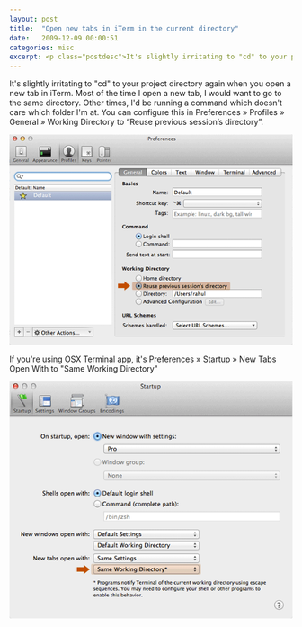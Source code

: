 ```yaml
---
layout: post
title:  "Open new tabs in iTerm in the current directory"
date:   2009-12-09 00:00:51
categories: misc
excerpt: <p class="postdesc">It's slightly irritating to "cd" to your project directory again when you open a new tab in iTerm. Configure Preferences &raquo; Profiles &raquo; General &raquo; Working Directory to “Reuse previous session’s directory”. </p>
---
```

<p>It's slightly irritating to "cd" to your project directory again when you open a new tab in iTerm. Most of the time I open a new tab, I would want to go to the same directory. Other times, I'd be running a command which doesn't care which folder I'm at. You can configure this in Preferences &raquo; Profiles &raquo; General &raquo; Working Directory to “Reuse previous session’s directory”.</p>
<img src="/images/trix/iterm.png" alt="Iterm Screenshot">

<p>If you're using OSX Terminal app, it's Preferences &raquo; Startup &raquo; New Tabs Open With to "Same Working Directory"</p>

<img src="/images/trix/terminal.png" alt="Iterm Screenshot">